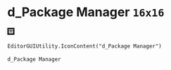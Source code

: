 # d_Package Manager `16x16`
<img src="/img/d_Package%20Manager.png" width=16 height=16>

``` CSharp
EditorGUIUtility.IconContent("d_Package Manager")
```
```
d_Package Manager
```
